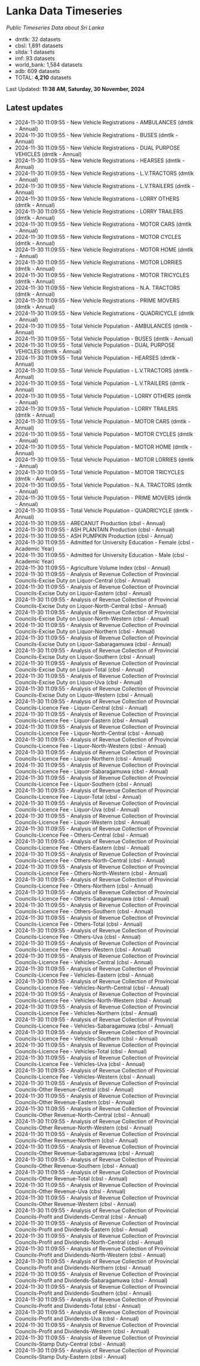 # Lanka Data Timeseries
*Public Timeseries Data about Sri Lanka*

* dmtlk: 32 datasets
* cbsl: 1,891 datasets
* sltda: 1 datasets
* imf: 93 datasets
* world_bank: 1,584 datasets
* adb: 609 datasets
* TOTAL: **4,210** datasets

Last Updated: **11:38 AM, Saturday, 30 November, 2024**

## Latest updates

* 2024-11-30 11:09:55 - New Vehicle Registrations - AMBULANCES (dmtlk - Annual)
* 2024-11-30 11:09:55 - New Vehicle Registrations - BUSES (dmtlk - Annual)
* 2024-11-30 11:09:55 - New Vehicle Registrations - DUAL PURPOSE VEHICLES (dmtlk - Annual)
* 2024-11-30 11:09:55 - New Vehicle Registrations - HEARSES (dmtlk - Annual)
* 2024-11-30 11:09:55 - New Vehicle Registrations - L.V.TRACTORS (dmtlk - Annual)
* 2024-11-30 11:09:55 - New Vehicle Registrations - L.V.TRAILERS (dmtlk - Annual)
* 2024-11-30 11:09:55 - New Vehicle Registrations - LORRY OTHERS (dmtlk - Annual)
* 2024-11-30 11:09:55 - New Vehicle Registrations - LORRY TRAILERS (dmtlk - Annual)
* 2024-11-30 11:09:55 - New Vehicle Registrations - MOTOR CARS (dmtlk - Annual)
* 2024-11-30 11:09:55 - New Vehicle Registrations - MOTOR CYCLES (dmtlk - Annual)
* 2024-11-30 11:09:55 - New Vehicle Registrations - MOTOR HOME (dmtlk - Annual)
* 2024-11-30 11:09:55 - New Vehicle Registrations - MOTOR LORRIES (dmtlk - Annual)
* 2024-11-30 11:09:55 - New Vehicle Registrations - MOTOR TRICYCLES (dmtlk - Annual)
* 2024-11-30 11:09:55 - New Vehicle Registrations - N.A. TRACTORS (dmtlk - Annual)
* 2024-11-30 11:09:55 - New Vehicle Registrations - PRIME MOVERS (dmtlk - Annual)
* 2024-11-30 11:09:55 - New Vehicle Registrations - QUADRICYCLE (dmtlk - Annual)
* 2024-11-30 11:09:55 - Total Vehicle Population - AMBULANCES (dmtlk - Annual)
* 2024-11-30 11:09:55 - Total Vehicle Population - BUSES (dmtlk - Annual)
* 2024-11-30 11:09:55 - Total Vehicle Population - DUAL PURPOSE VEHICLES (dmtlk - Annual)
* 2024-11-30 11:09:55 - Total Vehicle Population - HEARSES (dmtlk - Annual)
* 2024-11-30 11:09:55 - Total Vehicle Population - L.V.TRACTORS (dmtlk - Annual)
* 2024-11-30 11:09:55 - Total Vehicle Population - L.V.TRAILERS (dmtlk - Annual)
* 2024-11-30 11:09:55 - Total Vehicle Population - LORRY OTHERS (dmtlk - Annual)
* 2024-11-30 11:09:55 - Total Vehicle Population - LORRY TRAILERS (dmtlk - Annual)
* 2024-11-30 11:09:55 - Total Vehicle Population - MOTOR CARS (dmtlk - Annual)
* 2024-11-30 11:09:55 - Total Vehicle Population - MOTOR CYCLES (dmtlk - Annual)
* 2024-11-30 11:09:55 - Total Vehicle Population - MOTOR HOME (dmtlk - Annual)
* 2024-11-30 11:09:55 - Total Vehicle Population - MOTOR LORRIES (dmtlk - Annual)
* 2024-11-30 11:09:55 - Total Vehicle Population - MOTOR TRICYCLES (dmtlk - Annual)
* 2024-11-30 11:09:55 - Total Vehicle Population - N.A. TRACTORS (dmtlk - Annual)
* 2024-11-30 11:09:55 - Total Vehicle Population - PRIME MOVERS (dmtlk - Annual)
* 2024-11-30 11:09:55 - Total Vehicle Population - QUADRICYCLE (dmtlk - Annual)
* 2024-11-30 11:09:55 - ARECANUT Production (cbsl - Annual)
* 2024-11-30 11:09:55 - ASH PLANTAIN Production (cbsl - Annual)
* 2024-11-30 11:09:55 - ASH PUMPKIN Production (cbsl - Annual)
* 2024-11-30 11:09:55 - Admitted for University Education - Female (cbsl - Academic Year)
* 2024-11-30 11:09:55 - Admitted for University Education - Male (cbsl - Academic Year)
* 2024-11-30 11:09:55 - Agriculture Volume Index (cbsl - Annual)
* 2024-11-30 11:09:55 - Analysis of Revenue Collection of Provincial Councils-Excise Duty on Liquor-Central (cbsl - Annual)
* 2024-11-30 11:09:55 - Analysis of Revenue Collection of Provincial Councils-Excise Duty on Liquor-Eastern (cbsl - Annual)
* 2024-11-30 11:09:55 - Analysis of Revenue Collection of Provincial Councils-Excise Duty on Liquor-North-Central (cbsl - Annual)
* 2024-11-30 11:09:55 - Analysis of Revenue Collection of Provincial Councils-Excise Duty on Liquor-North-Western (cbsl - Annual)
* 2024-11-30 11:09:55 - Analysis of Revenue Collection of Provincial Councils-Excise Duty on Liquor-Northern (cbsl - Annual)
* 2024-11-30 11:09:55 - Analysis of Revenue Collection of Provincial Councils-Excise Duty on Liquor-Sabaragamuwa (cbsl - Annual)
* 2024-11-30 11:09:55 - Analysis of Revenue Collection of Provincial Councils-Excise Duty on Liquor-Southern (cbsl - Annual)
* 2024-11-30 11:09:55 - Analysis of Revenue Collection of Provincial Councils-Excise Duty on Liquor-Total (cbsl - Annual)
* 2024-11-30 11:09:55 - Analysis of Revenue Collection of Provincial Councils-Excise Duty on Liquor-Uva (cbsl - Annual)
* 2024-11-30 11:09:55 - Analysis of Revenue Collection of Provincial Councils-Excise Duty on Liquor-Western (cbsl - Annual)
* 2024-11-30 11:09:55 - Analysis of Revenue Collection of Provincial Councils-Licence Fee - Liquor-Central (cbsl - Annual)
* 2024-11-30 11:09:55 - Analysis of Revenue Collection of Provincial Councils-Licence Fee - Liquor-Eastern (cbsl - Annual)
* 2024-11-30 11:09:55 - Analysis of Revenue Collection of Provincial Councils-Licence Fee - Liquor-North-Central (cbsl - Annual)
* 2024-11-30 11:09:55 - Analysis of Revenue Collection of Provincial Councils-Licence Fee - Liquor-North-Western (cbsl - Annual)
* 2024-11-30 11:09:55 - Analysis of Revenue Collection of Provincial Councils-Licence Fee - Liquor-Northern (cbsl - Annual)
* 2024-11-30 11:09:55 - Analysis of Revenue Collection of Provincial Councils-Licence Fee - Liquor-Sabaragamuwa (cbsl - Annual)
* 2024-11-30 11:09:55 - Analysis of Revenue Collection of Provincial Councils-Licence Fee - Liquor-Southern (cbsl - Annual)
* 2024-11-30 11:09:55 - Analysis of Revenue Collection of Provincial Councils-Licence Fee - Liquor-Total (cbsl - Annual)
* 2024-11-30 11:09:55 - Analysis of Revenue Collection of Provincial Councils-Licence Fee - Liquor-Uva (cbsl - Annual)
* 2024-11-30 11:09:55 - Analysis of Revenue Collection of Provincial Councils-Licence Fee - Liquor-Western (cbsl - Annual)
* 2024-11-30 11:09:55 - Analysis of Revenue Collection of Provincial Councils-Licence Fee - Others-Central (cbsl - Annual)
* 2024-11-30 11:09:55 - Analysis of Revenue Collection of Provincial Councils-Licence Fee - Others-Eastern (cbsl - Annual)
* 2024-11-30 11:09:55 - Analysis of Revenue Collection of Provincial Councils-Licence Fee - Others-North-Central (cbsl - Annual)
* 2024-11-30 11:09:55 - Analysis of Revenue Collection of Provincial Councils-Licence Fee - Others-North-Western (cbsl - Annual)
* 2024-11-30 11:09:55 - Analysis of Revenue Collection of Provincial Councils-Licence Fee - Others-Northern (cbsl - Annual)
* 2024-11-30 11:09:55 - Analysis of Revenue Collection of Provincial Councils-Licence Fee - Others-Sabaragamuwa (cbsl - Annual)
* 2024-11-30 11:09:55 - Analysis of Revenue Collection of Provincial Councils-Licence Fee - Others-Southern (cbsl - Annual)
* 2024-11-30 11:09:55 - Analysis of Revenue Collection of Provincial Councils-Licence Fee - Others-Total (cbsl - Annual)
* 2024-11-30 11:09:55 - Analysis of Revenue Collection of Provincial Councils-Licence Fee - Others-Uva (cbsl - Annual)
* 2024-11-30 11:09:55 - Analysis of Revenue Collection of Provincial Councils-Licence Fee - Others-Western (cbsl - Annual)
* 2024-11-30 11:09:55 - Analysis of Revenue Collection of Provincial Councils-Licence Fee - Vehicles-Central (cbsl - Annual)
* 2024-11-30 11:09:55 - Analysis of Revenue Collection of Provincial Councils-Licence Fee - Vehicles-Eastern (cbsl - Annual)
* 2024-11-30 11:09:55 - Analysis of Revenue Collection of Provincial Councils-Licence Fee - Vehicles-North-Central (cbsl - Annual)
* 2024-11-30 11:09:55 - Analysis of Revenue Collection of Provincial Councils-Licence Fee - Vehicles-North-Western (cbsl - Annual)
* 2024-11-30 11:09:55 - Analysis of Revenue Collection of Provincial Councils-Licence Fee - Vehicles-Northern (cbsl - Annual)
* 2024-11-30 11:09:55 - Analysis of Revenue Collection of Provincial Councils-Licence Fee - Vehicles-Sabaragamuwa (cbsl - Annual)
* 2024-11-30 11:09:55 - Analysis of Revenue Collection of Provincial Councils-Licence Fee - Vehicles-Southern (cbsl - Annual)
* 2024-11-30 11:09:55 - Analysis of Revenue Collection of Provincial Councils-Licence Fee - Vehicles-Total (cbsl - Annual)
* 2024-11-30 11:09:55 - Analysis of Revenue Collection of Provincial Councils-Licence Fee - Vehicles-Uva (cbsl - Annual)
* 2024-11-30 11:09:55 - Analysis of Revenue Collection of Provincial Councils-Licence Fee - Vehicles-Western (cbsl - Annual)
* 2024-11-30 11:09:55 - Analysis of Revenue Collection of Provincial Councils-Other Revenue-Central (cbsl - Annual)
* 2024-11-30 11:09:55 - Analysis of Revenue Collection of Provincial Councils-Other Revenue-Eastern (cbsl - Annual)
* 2024-11-30 11:09:55 - Analysis of Revenue Collection of Provincial Councils-Other Revenue-North-Central (cbsl - Annual)
* 2024-11-30 11:09:55 - Analysis of Revenue Collection of Provincial Councils-Other Revenue-North-Western (cbsl - Annual)
* 2024-11-30 11:09:55 - Analysis of Revenue Collection of Provincial Councils-Other Revenue-Northern (cbsl - Annual)
* 2024-11-30 11:09:55 - Analysis of Revenue Collection of Provincial Councils-Other Revenue-Sabaragamuwa (cbsl - Annual)
* 2024-11-30 11:09:55 - Analysis of Revenue Collection of Provincial Councils-Other Revenue-Southern (cbsl - Annual)
* 2024-11-30 11:09:55 - Analysis of Revenue Collection of Provincial Councils-Other Revenue-Total (cbsl - Annual)
* 2024-11-30 11:09:55 - Analysis of Revenue Collection of Provincial Councils-Other Revenue-Uva (cbsl - Annual)
* 2024-11-30 11:09:55 - Analysis of Revenue Collection of Provincial Councils-Other Revenue-Western (cbsl - Annual)
* 2024-11-30 11:09:55 - Analysis of Revenue Collection of Provincial Councils-Profit and Dividends-Central (cbsl - Annual)
* 2024-11-30 11:09:55 - Analysis of Revenue Collection of Provincial Councils-Profit and Dividends-Eastern (cbsl - Annual)
* 2024-11-30 11:09:55 - Analysis of Revenue Collection of Provincial Councils-Profit and Dividends-North-Central (cbsl - Annual)
* 2024-11-30 11:09:55 - Analysis of Revenue Collection of Provincial Councils-Profit and Dividends-North-Western (cbsl - Annual)
* 2024-11-30 11:09:55 - Analysis of Revenue Collection of Provincial Councils-Profit and Dividends-Northern (cbsl - Annual)
* 2024-11-30 11:09:55 - Analysis of Revenue Collection of Provincial Councils-Profit and Dividends-Sabaragamuwa (cbsl - Annual)
* 2024-11-30 11:09:55 - Analysis of Revenue Collection of Provincial Councils-Profit and Dividends-Southern (cbsl - Annual)
* 2024-11-30 11:09:55 - Analysis of Revenue Collection of Provincial Councils-Profit and Dividends-Total (cbsl - Annual)
* 2024-11-30 11:09:55 - Analysis of Revenue Collection of Provincial Councils-Profit and Dividends-Uva (cbsl - Annual)
* 2024-11-30 11:09:55 - Analysis of Revenue Collection of Provincial Councils-Profit and Dividends-Western (cbsl - Annual)
* 2024-11-30 11:09:55 - Analysis of Revenue Collection of Provincial Councils-Stamp Duty-Central (cbsl - Annual)
* 2024-11-30 11:09:55 - Analysis of Revenue Collection of Provincial Councils-Stamp Duty-Eastern (cbsl - Annual)